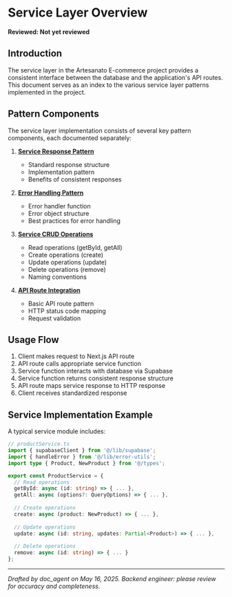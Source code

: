 # Service Layer Overview
**Reviewed: Not yet reviewed**

## Introduction

The service layer in the Artesanato E-commerce project provides a consistent interface between the database and the application's API routes. This document serves as an index to the various service layer patterns implemented in the project.

## Pattern Components

The service layer implementation consists of several key pattern components, each documented separately:

1. **[Service Response Pattern](service-response-pattern.md)**
   - Standard response structure
   - Implementation pattern
   - Benefits of consistent responses

2. **[Error Handling Pattern](error-handling-pattern.md)**
   - Error handler function
   - Error object structure
   - Best practices for error handling

3. **[Service CRUD Operations](service-crud-operations.md)**
   - Read operations (getById, getAll)
   - Create operations (create)
   - Update operations (update)
   - Delete operations (remove)
   - Naming conventions

4. **[API Route Integration](api-route-integration.md)**
   - Basic API route pattern
   - HTTP status code mapping
   - Request validation

## Usage Flow

1. Client makes request to Next.js API route
2. API route calls appropriate service function
3. Service function interacts with database via Supabase
4. Service function returns consistent response structure
5. API route maps service response to HTTP response
6. Client receives standardized response

## Service Implementation Example

A typical service module includes:

```typescript
// productService.ts
import { supabaseClient } from '@/lib/supabase';
import { handleError } from '@/lib/error-utils';
import type { Product, NewProduct } from '@/types';

export const ProductService = {
  // Read operations
  getById: async (id: string) => { ... },
  getAll: async (options?: QueryOptions) => { ... },
  
  // Create operations
  create: async (product: NewProduct) => { ... },
  
  // Update operations
  update: async (id: string, updates: Partial<Product>) => { ... },
  
  // Delete operations
  remove: async (id: string) => { ... }
};
```

---
*Drafted by doc_agent on May 16, 2025. Backend engineer: please review for accuracy and completeness.*